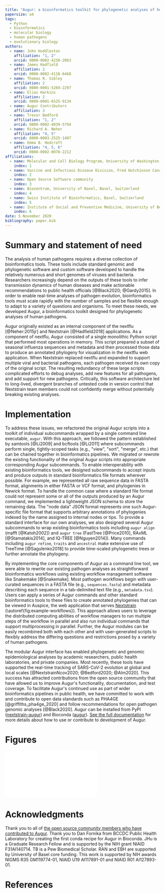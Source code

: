 ```yaml
---
title: "Augur: a bioinformatics toolkit for phylogenetic analyses of human pathogens"
papersize: a4
tags:
  - Python
  - bioinformatics
  - molecular biology
  - human pathogens
  - evolutionary biology
authors:
  - name: John Huddleston
    affiliation: "1, 2"
    orcid: 0000-0002-4250-2063
  - name: James Hadfield
    affiliation: 2
    orcid: 0000-0002-4118-6468
  - name: Thomas R. Sibley
    affiliation: 2
    orcid: 0000-0001-5269-2297
  - name: Elias Harkins
    affiliation: 2
    orcid: 0000-0001-6525-9134
  - name: Augur Contributors
    affiliation: 3
  - name: Trevor Bedford
    affiliation: "1, 2"
    orcid: 0000-0002-4039-5794
  - name: Richard A. Neher
    affiliation: "4, 5"
    orcid: 0000-0003-2525-1407
  - name: Emma B. Hodcroft
    affiliation: "4, 5, 6"
    orcid: 0000-0002-0078-2212
affiliations:
  - name: Molecular and Cell Biology Program, University of Washington, Seattle, WA, USA
    index: 1
  - name: Vaccine and Infectious Disease Division, Fred Hutchinson Cancer Research Center, Seattle, WA, USA
    index: 2
  - name: Open Source Software community
    index: 3
  - name: Biozentrum, University of Basel, Basel, Switzerland
    index: 4
  - name: Swiss Institute of Bioinformatics, Basel, Switzerland
    index: 5
  - name: Institute of Social and Preventive Medicine, University of Bern, Bern, Switzerland
    index: 6
date: 5 November 2020
bibliography: paper.bib
---
```


# Summary and statement of need

The analysis of human pathogens requires a diverse collection of bioinformatics tools.
These tools include standard genomic and phylogenetic software and custom software developed to handle the relatively numerous and short genomes of viruses and bacteria.
Researchers increasingly depend on the outputs of these tools to infer transmission dynamics of human diseases and make actionable recommendations to public health officials [@Black2020; @Gardy2015].
In order to enable real-time analyses of pathogen evolution, bioinformatics tools must scale rapidly with the number of samples and be flexible enough to adapt to a variety of questions and organisms.
To meet these needs, we developed Augur, a bioinformatics toolkit designed for phylogenetic analyses of human pathogens.

Augur originally existed as an internal component of the nextflu [@Neher:2015jr] and Nextstrain [@Hadfield2018] applications.
As a component of nextflu, Augur consisted of a single monolithic Python script that performed most operations in memory.
This script prepared a subset of seasonal influenza sequences and metadata and then processed those data to produce an annotated phylogeny for visualization in the nextflu web application.
When Nextstrain replaced nextflu and expanded to support multiple viral and bacterial pathogens, each pathogen received its own copy of the original script.
The resulting redundancy of these large scripts complicated efforts to debug analyses, add new features for all pathogens, and add support for new pathogens.
Critically, this software architecture led to long-lived, divergent branches of untested code in version control that Nextstrain team members could not confidently merge without potentially breaking existing analyses.

# Implementation

To address these issues, we refactored the original Augur scripts into a toolkit of individual subcommands wrapped by a single command line executable, `augur`.
With this approach, we followed the pattern established by samtools [@Li2009] and bcftools [@Li2011] where subcommands perform single, tightly-scoped tasks (e.g., "view", "sort", "merge", etc.) that can be chained together in bioinformatics pipelines.
We migrated or rewrote the existing functionality of the original Augur scripts into appropriate corresponding Augur subcommands.
To enable interoperability with existing bioinformatics tools, we designed subcommands to accept inputs and produce outputs in standard bioinformatics file formats wherever possible.
For example, we represented all raw sequence data in FASTA format, alignments in either FASTA or VCF format, and phylogenies in Newick format.
To handle the common case where a standard file format could not represent some or all of the outputs produced by an Augur command, we implemented a lightweight JSON schema to store the remaining data.
The "node data" JSON format represents one such Augur-specific file format that supports arbitrary annotations of phylogenies indexed by the name assigned to internal nodes or tips.
To provide a standard interface for our own analyses, we also designed several Augur subcommands to wrap existing bioinformatics tools including `augur align` (mafft [@Katoh2002]) and `augur tree` (FastTree [@Price2010], RAxML [@Stamatakis2014], and IQ-TREE [@Nguyen2014]).
Many commands including `augur refine`, `traits` and `ancestral` make extensive use of TreeTime [@Sagulenko2018] to provide time-scaled phylogenetic trees or further annotate the phylogeny.

By implementing the core components of Augur as a command line tool, we were able to rewrite our existing pathogen analyses as straightforward bioinformatics workflows using existing workflow management software like Snakemake [@Snakemake].
Most pathogen workflows begin with user-curated sequences in a FASTA file (e.g., `sequences.fasta`) and metadata describing each sequence in a tab-delimited text file (e.g., `metadata.tsv`).
Users can apply a series of Augur commands and other standard bioinformatics tools to these files to create annotated phylogenies that can be viewed in Auspice, the web application that serves [Nextstrain](https://nextstrain.org) (\autoref{fig:example-workflows}).
This approach allows users to leverage the distributed computing abilities of workflow managers to run multiple steps of the workflow in parallel and also run individual commands that support multiprocessing in parallel.
Further, the Augur modules can be easily recombined both with each other and with user-generated scripts to flexibly address the differing questions and restrictions posed by a variety of human pathogens.

The modular Augur interface has enabled phylogenetic and genomic epidemiological analyses by academic researchers, public health laboratories, and private companies.
Most recently, these tools have supported the real-time tracking of SARS-CoV-2 evolution at global and local scales [@NextstrainNcov2020; @Bedford2020; @Alm2020].
This success has attracted contributions from the open source community that have allowed us to improve Augur's functionality, documentation, and test coverage.
To facilitate Augur's continued use as part of wider bioinformatics pipelines in public health, we have committed to work with and contribute to open data standards such as PHA4GE [@griffiths_pha4ge_2020] and follow recommendations for open pathogen genomic analyses [@Black2020].
Augur can be installed from PyPI ([nextstrain-augur](https://pypi.org/project/nextstrain-augur/)) and Bioconda ([augur](https://bioconda.github.io/recipes/augur/README.html)).
[See the full documentation](http://docs.nextstrain.org/) for more details about how to use or contribute to development of Augur.

# Figures

![Example workflows composed with Snakemake from Augur commands for A) Zika virus, B) tuberculosis, C) a BEAST analysis, and D) the Nextstrain SARS-CoV-2 pipeline as of 2020-11-27.
  Each node in the workflow graph represents a command that performs a specific part of the analysis (e.g., aligning sequences, building a tree, etc.) with Augur commands in black, external software in red, and custom scripts in blue.
  A typical workflow starts by filtering sequences and metadata to a desired subset for analysis followed by inference of a phylogeny, annotation of that phylogeny, and export of the annotated phylogeny to a JSON that can be viewed on Nextstrain.
  Workflows for viral (A) and bacterial (B) pathogens follow a similar structure but also support custom pathogen-specific steps.
  Augur's modularity enables workflows that build on outputs from other tools in the field like BEAST (C) as well as more complicated analyses such as that behind Nextstrain's daily SARS-CoV-2 builds (D) which often require custom scripts to perform analysis-specific steps.
  Multiple outgoing edges from a single node represent opportunities to run the workflow in parallel.
  See the full workflows behind A, B, and D at https://github.com/nextstrain/zika-tutorial, https://github.com/nextstrain/tb, and https://github.com/nextstrain/ncov.
  \label{fig:example-workflows}](example-modular-augur-workflows.pdf)

# Acknowledgments

Thank you to all of [the open source community members who have contributed to Augur](https://github.com/nextstrain/augur/graphs/contributors).
Thank you to Dan Fornika from BCCDC Public Health Laboratory for creating the first conda recipe for Augur in Bioconda.
JHu is a Graduate Research Fellow and is supported by the NIH grant NIAID F31AI140714.
TB is a Pew Biomedical Scholar.
RAN and EBH are supported by University of Basel core funding.
This work is supported by NIH awards NIGMS R35 GM119774-01, NIAID U19 AI117891-01 and NIAID R01 AI127893-01.

# References
